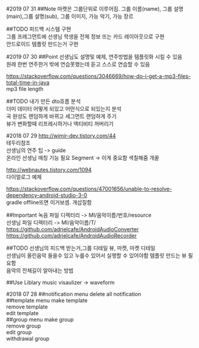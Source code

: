 #2019 07 31
##Note
마켓은 그룹단위로 이루어짐.
그룹 이름(name), 그룹 설명(main),그룹 설명(sub), 그룹 이미지, 가능 악기, 가능 장르

##TODO
피드백 시스템 구현  
그룹 프레그먼트에 선생님 학생을 전체 정보 뜨는 카드 레이아웃으로 구현  
안드로이드 템플릿 만드는거 구현  

#2019 07 30
##Point
선생님도 설명및 예제, 연주방법을 템플릿화 시킬 수 있음  
원래 한번 연주한거 밖에 연습못했는데 듣고 스스로 연습할 수 있음  

https://stackoverflow.com/questions/3046669/how-do-i-get-a-mp3-files-total-time-in-java  
mp3 file length  

##TODO
내가 만든 dto흐름 분석  
더미 데이터 어떻게 되있고 어떤식으로 되있는지 분석  
곡 완성도 렌덤하게 바뀌고 세그먼트 랜덤하게 주기  
뷰가 변화할때 리프레시하거나 액티비티 꺼버리기  

#2018 07 29
http://wimir-dev.tistory.com/44  
테두리참조  
선생님의 연주 팁 -> guide  
온라인 선생님 매칭 기능 필요
Segment -> 이게 중요함 색칠해줌 개꿀 

http://webnautes.tistory.com/1094  
다이얼로그 예제

https://stackoverflow.com/questions/47001656/unable-to-resolve-dependency-android-studio-3-0  
gradle offline뜨면 이거보셈. 개삽질함  

##Important 
녹음 파일 디렉터리 -> MI/음악이름/번호/resource  
선생님 파일 디렉터리 -> MI/음악이름/T/
https://github.com/adrielcafe/AndroidAudioConverter  
https://github.com/adrielcafe/AndroidAudioRecorder  

##TODO
선생님의 피드백 받는거,그룹 디테일 뷰, 마켓, 마켓 디테일  
선생님이 올린음악 들을수 있고 누를수 있어서 실행할 수 있어야함 
템플릿 만드는 뷰 필요함  
음악의 전체길이 알아내는 방법  

##Use Liblary
music visaulizer -> waveform

#2018 07 28
##notification menu
delete all notification  
##template menu
make template  
remove template  
edit template  
##group menu
make group  
remove group  
edit group  
withdrawal group  
